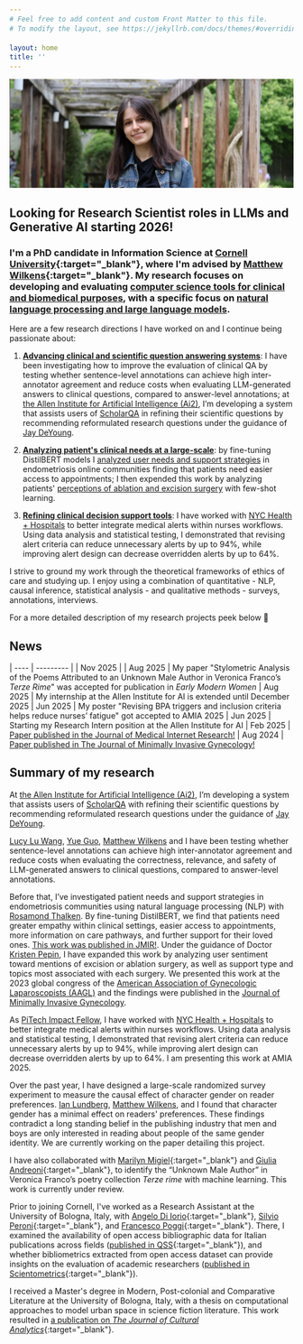 ```yaml
---
# Feel free to add content and custom Front Matter to this file.
# To modify the layout, see https://jekyllrb.com/docs/themes/#overriding-theme-defaults

layout: home
title: ''
---
```


![A portrait of me at the Cornell Botanic Gardens](assets/IMG_1336_cropped.JPG)

## Looking for Research Scientist roles in LLMs and Generative AI starting 2026!

### I'm a PhD candidate in Information Science at [Cornell University](http://infosci.cornell.edu/){:target="_blank"}, where I'm advised by [Matthew Wilkens](https://mattwilkens.com/){:target="_blank"}. My research focuses on developing and evaluating <u>computer science tools for clinical and biomedical purposes</u>, with a specific focus on <u>natural language processing and large language models</u>.

Here are a few research directions I have worked on and I continue being passionate about:

1. **<u>Advancing clinical and scientific question answering systems</u>**: I have been investigating how to improve the evaluation of clinical QA by testing whether sentence-level annotations can achieve high inter-annotator agreement and reduce costs when evaluating LLM-generated answers to clinical questions, compared to answer-level annotations; at [the Allen Institute for Artificial Intelligence (Ai2)](https://allenai.org/), I’m developing a system that assists users of [ScholarQA](https://scholarqa.allen.ai/) in refining their scientific questions by recommending reformulated research questions under the guidance of [Jay DeYoung](https://scholar.google.com/citations?user=f8aP6RMAAAAJ&hl=en).

2. **<u>Analyzing patient's clinical needs at a large-scale</u>**: by fine-tuning DistilBERT models I [analyzed user needs and support strategies](https://doi.org/10.1101/2024.02.27.24303445) in endometriosis online communities finding that patients need easier access to appointments; I then expended this work by analyzing patients' [perceptions of ablation and excision surgery](https://doi.org/10.1016/j.jmig.2024.08.001) with few-shot learning.

3. **<u>Refining clinical decision support tools</u>**: I have worked with [NYC Health + Hospitals](https://www.nychealthandhospitals.org/) to better integrate medical alerts within nurses workflows. Using data analysis and statistical testing, I demonstrated that revising alert criteria can reduce unnecessary alerts by up to 94%, while improving alert design can decrease overridden alerts by up to 64%.

I strive to ground my work through the theoretical frameworks of ethics of care and studying up. I enjoy using a combination of quantitative - NLP, causal inference, statistical analysis - and qualitative methods - surveys, annotations, interviews.

For a more detailed description of my research projects peek below 👀

## News

| ---- | --------- |
| Nov 2025 | 
| Aug 2025 | My paper "Stylometric Analysis of the Poems Attributed to an Unknown Male Author in Veronica Franco’s _Terze Rime_" was accepted for publication in _Early Modern Women_ 
| Aug 2025 | My internship at the Allen Institute for AI is extended until December 2025
| Jun 2025 | My poster "Revising BPA triggers and inclusion criteria helps reduce nurses’ fatigue" got accepted to AMIA 2025
| Jun 2025 | Starting my Research Intern position at the Allen Institute for AI 
| Feb 2025 | [Paper published in the Journal of Medical Internet Research!](https://doi.org/10.1101/2024.02.27.24303445)
| Aug 2024 | [Paper published in The Journal of Minimally Invasive Gynecology!](https://doi.org/10.1016/j.jmig.2024.08.001)

## Summary of my research
At [the Allen Institute for Artificial Intelligence (Ai2)](https://allenai.org/), I’m developing a system that assists users of [ScholarQA](https://scholarqa.allen.ai/) with refining their scientific questions by recommending reformulated research questions under the guidance of [Jay DeYoung](https://scholar.google.com/citations?user=f8aP6RMAAAAJ&hl=en).

[Lucy Lu Wang](https://www.llwang.net/), [Yue Guo](https://yueguo-50.github.io/), [Matthew Wilkens](https://mattwilkens.com/) and I have been testing whether sentence-level annotations can achieve high inter-annotator agreement and reduce costs when evaluating the correctness, relevance, and safety of LLM-generated answers to clinical questions, compared to answer-level annotations.

Before that, I’ve investigated patient needs and support strategies in endometriosis communities using natural language processing (NLP) with [Rosamond Thalken](https://rosamondthalken.com/). By fine-tuning DistilBERT, we find that patients need greater empathy within clinical settings, easier access to appointments, more information on care pathways, and further support for their loved ones. [This work was published in JMIR!](https://doi.org/10.1101/2024.02.27.24303445). Under the guidance of Doctor [Kristen Pepin](https://weillcornell.org/kristen-pepin-md-phd), I have expanded this work by analyzing user sentiment toward mentions of excision or ablation surgery, as well as support type and topics most associated with each surgery. We presented this work at the 2023 global congress of the [American Association of Gynecologic Laparoscopists (AAGL)](aagl.org) and the findings were published in the [Journal of Minimally Invasive Gynecology](https://doi.org/10.1016/j.jmig.2024.08.001).

As [PiTech Impact Fellow](https://www.pi.tech.cornell.edu/), I have worked with [NYC Health + Hospitals](https://www.nychealthandhospitals.org/) to better integrate medical alerts within nurses workflows. Using data analysis and statistical testing, I demonstrated that revising alert criteria can reduce unnecessary alerts by up to 94%, while improving alert design can decrease overridden alerts by up to 64%. I am presenting this work at AMIA 2025.

Over the past year, I have designed a large-scale randomized survey experiment to measure the causal effect of character gender on reader preferences. [Ian Lundberg](https://www.ianlundberg.org/), [Matthew Wilkens](https://mattwilkens.com/), and I found that character gender has a minimal effect on readers' preferences. These findings contradict a long standing belief in the publishing industry that men and boys are only interested in reading about people of the same gender identity. We are currently working on the paper detailing this project.

I have also collaborated with [Marilyn Migiel](https://romancestudies.cornell.edu/marilyn-migiel){:target="_blank"} and [Giulia Andreoni](https://romancestudies.cornell.edu/giulia-andreoni){:target="_blank"}, to identify the “Unknown Male Author” in Veronica Franco’s poetry collection *Terze rime* with machine learning. This work is currently under review.

Prior to joining Cornell, I've worked as a Research Assistant at the University of Bologna, Italy, with [Angelo Di Iorio](https://www.unibo.it/sitoweb/angelo.diiorio/en){:target="_blank"}, [Silvio Peroni](https://essepuntato.it/){:target="_blank"}, and [Francesco Poggi](http://personale.unimore.it/rubrica/dettaglio/fpoggi){:target="_blank"}. There, I examined the availability of open access bibliographic data for Italian publications across fields ([published in QSS](https://doi.org/10.1162/qss_a_00203){:target="_blank"}), and whether bibliometrics extracted from open access dataset can provide insights on the evaluation of academic researchers ([published in Scientometrics](https://doi.org/10.1007/s11192-022-04581-6){:target="_blank"}).

I received a Master's degree in Modern, Post-colonial and Comparative Literature at the University of Bologna, Italy, with a thesis on computational approaches to model urban space in science fiction literature. This work resulted in [a publication on _The Journal of Cultural Analytics_](https://doi.org/10.22148/001c.18120){:target="_blank"}.

<br/>